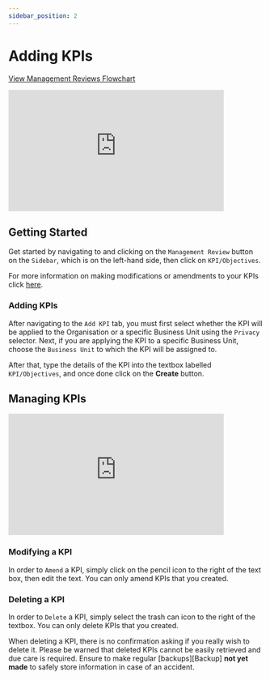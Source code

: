 ```yaml
---
sidebar_position: 2
---
```


# Adding KPIs

<p>
<a target="\_blank" href={require('./Management Reviews.pdf').default}> 
View Management Reviews Flowchart
</a>
</p>

<iframe width="426" height="240" src="https://www.youtube.com/embed/mvycNHbVDxY" title="Create a KPI" alt="07-02 - Management Reviews - Add KPI (Video)" frameborder="0" allow="fullscreen" allowfullscreen></iframe>

## Getting Started

Get started by navigating to and clicking on the `Management Review` button on the `Sidebar`, which is on the left-hand side, then click on `KPI/Objectives`.

For more information on making modifications or amendments to your KPIs click [here][KPI Action].

### Adding KPIs

After navigating to the `Add KPI` tab, you must first select whether the KPI will be applied to the Organisation or a specific Business Unit using the `Privacy` selector. Next, if you are applying the KPI to a specific Business Unit, choose the `Business Unit` to which the KPI will be assigned to. 

After that, type the details of the KPI into the textbox labelled `KPI/Objectives`, and once done click on the **Create** button.

## Managing KPIs

<iframe width="426" height="240" src="https://www.youtube.com/embed/yMqZu3WK4r4" title="Managing KPIs" alt="07-04 - KPI - Amend, Delete (Video)" frameborder="0" allow="fullscreen" allowfullscreen></iframe>

### Modifying a KPI

In order to `Amend` a KPI, simply click on the pencil icon to the right of the text box, then edit the text. You can only amend KPIs that you created.

### Deleting a KPI

In order to `Delete` a KPI, simply select the trash can icon to the right of the textbox. You can only delete KPIs that you created.

When deleting a KPI, there is no confirmation asking if you really wish to delete it. Please be warned that deleted KPIs cannot be easily retrieved and due care is required. Ensure to make regular [backups][Backup] **not yet made** to safely store information in case of an accident.

[KPI Action]: #managing-kpis
